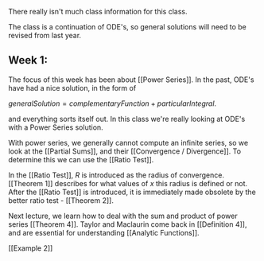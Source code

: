 There really isn't much class information for this class.

The class is a continuation of ODE's, so general solutions will need to be revised from last year.

## Week 1:

The focus of this week has been about [[Power Series]]. In the past, ODE's have had a nice solution, in the form of 

$general Solution = complementary Function + particular Integral.$

and everything sorts itself out. In this class we're really looking at ODE's with a Power Series solution. 

With power series, we generally cannot compute an infinite series, so we look at the [[Partial Sums]], and their [[Convergence / Divergence]]. To determine this we can use the [[Ratio Test]].

In the [[Ratio Test]], $R$ is introduced as the radius of convergence. [[Theorem 1]] describes for what values of $x$ this radius is defined or not. After the [[Ratio Test]] is introduced, it is immediately made obsolete by the better ratio test - [[Theorem 2]].

Next lecture, we learn how to deal with the sum and product of power series [[Theorem 4]]. Taylor and Maclaurin come back in [[Definition 4]], and are essential for understanding [[Analytic Functions]].

[[Example 2]] 